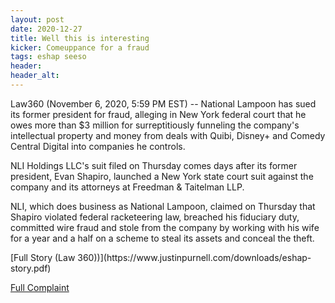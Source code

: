 ```yaml
---
layout: post
date: 2020-12-27
title: Well this is interesting
kicker: Comeuppance for a fraud
tags: eshap seeso
header: 
header_alt: 
---
```


<p>Law360 (November 6, 2020, 5:59 PM EST) -- National Lampoon has sued its former president for fraud, alleging in New York federal court that he owes more than $3 million for surreptitiously funneling the company's intellectual property and money from deals with Quibi, Disney+ and Comedy Central Digital into companies he controls.</p>
<p>NLI Holdings LLC's suit filed on Thursday comes days after its former president, Evan Shapiro, launched a New York state court suit against the company and its attorneys at Freedman & Taitelman LLP.</p>
<p>NLI, which does business as National Lampoon, claimed on Thursday that Shapiro violated federal racketeering law, breached his fiduciary duty, committed wire fraud and stole from the company by working with his wife for a year and a half on a scheme to steal its assets and conceal the theft.</p>
[Full Story (Law 360))](https://www.justinpurnell.com/downloads/eshap-story.pdf)

[Full Complaint](https://www.justinpurnell.com/downloads/1326000-1326441-https-ecf-nysd-uscourts-gov-doc1-127127923655.pdf)